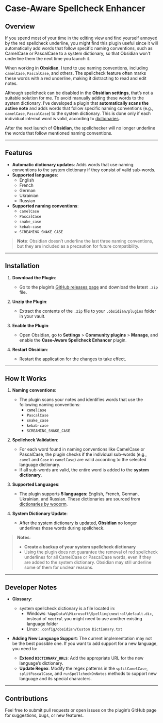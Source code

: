 # Case-Aware Spellcheck Enhancer
## Overview

If you spend most of your time in the editing view and find yourself annoyed by the red spellcheck underline,
you might find this plugin useful since it will automatically add words that follow specific naming conventions, such as CamelCase or PascalCase to a system dictionary, so that Obsidian won't underline them the next time you launch it.

When working in **Obsidian**, I tend to use naming conventions, including `camelCase`, `PascalCase`, and others.
The spellcheck feature often marks these words with a red underline, making it distracting to read and edit notes.

Although spellcheck can be disabled in the **Obsidian settings**, that’s not a suitable solution for me.
To avoid manually adding these words to the system dictionary.
I’ve developed a plugin that **automatically scans the active note** and adds words that follow specific naming conventions
(e.g., `camelCase`, `PascalCase`) to the system dictionary.
This is done only if each individual internal word is valid, according to [dictionaries](https://github.com/wooorm/dictionaries).

After the next launch of **Obsidian**, the spellchecker will no longer underline the words that follow mentioned naming conventions.

---

## Features

- **Automatic dictionary updates**: Adds words that use naming conventions to the system dictionary if they consist of valid sub-words.
- **Supported languages**:
	- English
	- French
	- German
	- Ukrainian
	- Russian
- **Supported naming conventions**:
	- `camelCase`
	- `PascalCase`
	- `snake_case`
	- `kebab-case`
	- `SCREAMING_SNAKE_CASE`

> **Note**: Obsidian doesn’t underline the last three naming conventions, but they are included as a precaution for future compatibility.

---

## Installation

1. **Download the Plugin**:
	- Go to the plugin’s [GitHub releases page](https://github.com/artem-dementiev/case-aware-spellcheck-enhancer/releases) and download the latest `.zip` file.

2. **Unzip the Plugin**:
	- Extract the contents of the `.zip` file to your `.obsidian/plugins` folder in your vault.

3. **Enable the Plugin**:
	- Open Obsidian, go to **Settings** > **Community plugins** > **Manage**, and enable the **Case-Aware Spellcheck Enhancer** plugin.

4. **Restart Obsidian**:
	- Restart the application for the changes to take effect.

---

## How It Works

1. **Naming conventions**:
	- The plugin scans your notes and identifies words that use the following naming conventions:
		- `camelCase`
		- `PascalCase`
		- `snake_case`
		- `kebab-case`
		- `SCREAMING_SNAKE_CASE`

2. **Spellcheck Validation**:
	- For each word found in naming conventions like CamelCase or PascalCase, the plugin checks if the individual sub-words (e.g., `camel` and `Case` in `camelCase`) are valid according to the selected language dictionary.
	- If all sub-words are valid, the entire word is added to the **system dictionary**.

3. **Supported Languages**:
	- The plugin supports **5 languages**: English, French, German, Ukrainian, and Russian. These dictionaries are sourced from [dictionaries by wooorm](https://github.com/wooorm/dictionaries).

4. **System Dictionary Update**:
	- After the system dictionary is updated, **Obsidian** no longer underlines those words during spellcheck.

> **Notes**: 
> - **Create a backup of your system spellcheck dictionary**
> - Using the plugin does not guarantee the removal of red spellcheck underlines for all CamelCase or PascalCase words, even if they are added to the system dictionary. Obsidian may still underline some of them for unclear reasons.
---

## Developer Notes

- **Glossary**:
  - system spellcheck dictionary is a file located in:
    - Windows: `%AppData%\Microsoft\Spelling\neutral\default.dic`, instead of `neutral` you might need to use another existing language folder
    - Linux: `.config/obsidian/Custom Dictionary.txt`

- **Adding New Language Support**:
  The current implementation may not be the best possible one.
  If you want to add support for a new language, you need to:
	- **Extend `DICTIONARY_URLS`**: Add the appropriate URL for the new language’s dictionary.
	- **Update Regex**: Modify the regex patterns in the `splitCamelCase`, `splitPascalCase`, and `runSpellcheckOnNotes` methods to support new language and its special characters.

---

## Contributions

Feel free to submit pull requests or open issues on the plugin’s GitHub page for suggestions, bugs, or new features.

